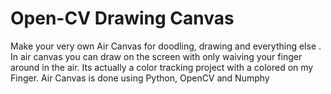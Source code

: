 # Open-CV Drawing Canvas

Make your very own Air Canvas for doodling, drawing and everything else . In air canvas you can draw on the screen with only waiving your finger around in the air. Its actually a color tracking project with a colored on my Finger. Air Canvas is done using Python, OpenCV and Numphy

